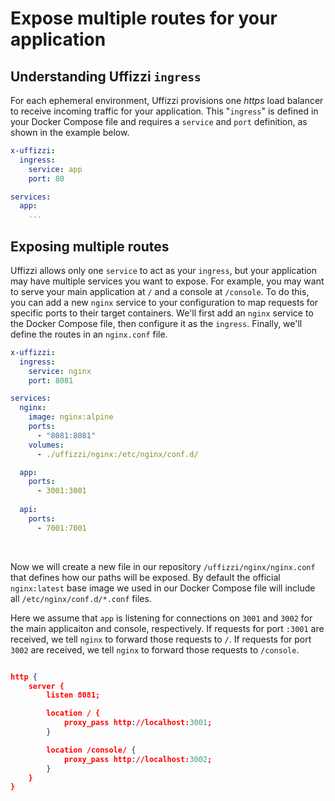 # Expose multiple routes for your application

## Understanding Uffizzi `ingress`
For each ephemeral environment, Uffizzi provisions one _https_ load balancer to receive incoming traffic for your application. This "`ingress`" is defined in your Docker Compose file and requires a `service` and `port` definition, as shown in the example below. 

``` yaml
x-uffizzi:
  ingress:
    service: app
    port: 80

services:
  app:
    ...
```

## Exposing multiple routes

Uffizzi allows only one `service` to act as your `ingress`, but your application may have multiple services you want to expose. For example, you may want to serve your main application at `/` and a console at `/console`. To do this, you can add a new `nginx` service to your configuration to map requests for specific ports to their target containers. We'll first add an `nginx` service to the Docker Compose file, then configure it as the `ingress`. Finally, we'll define the routes in an `nginx.conf` file.

```yaml title="docker-compose.uffizzi.multiple-routes.yml"
x-uffizzi:
  ingress:
    service: nginx
    port: 8081

services:
  nginx:
    image: nginx:alpine
    ports:
      - "8081:8081"
    volumes:
      - ./uffizzi/nginx:/etc/nginx/conf.d/

  app:
    ports:
      - 3001:3001
  
  api:
    ports: 
      - 7001:7001
```

&nbsp;

Now we will create a new file in our repository `/uffizzi/nginx/nginx.conf` that defines how our paths will be exposed. By default the official `nginx:latest` base image we used in our Docker Compose file will include all `/etc/nginx/conf.d/*.conf` files.  

Here we assume that `app` is listening for connections on `3001` and `3002` for the main applicaiton and console, respectively. If requests for port `:3001` are received, we tell `nginx` to forward those requests to `/`. If requests for port `3002` are received, we tell `nginx` to forward those requests to `/console`.

```json title="nginx.conf"

http {
    server {
        listen 8081;

        location / {
            proxy_pass http://localhost:3001;
        }

        location /console/ {
            proxy_pass http://localhost:3002;
        }
    }
}
```
